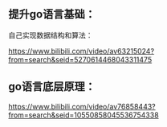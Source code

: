 ## 提升go语言基础：

自己实现数据结构和算法：

https://www.bilibili.com/video/av63215024?from=search&seid=5270614468043311475

## go语言底层原理：

https://www.bilibili.com/video/av76858443?from=search&seid=10550858045536754338